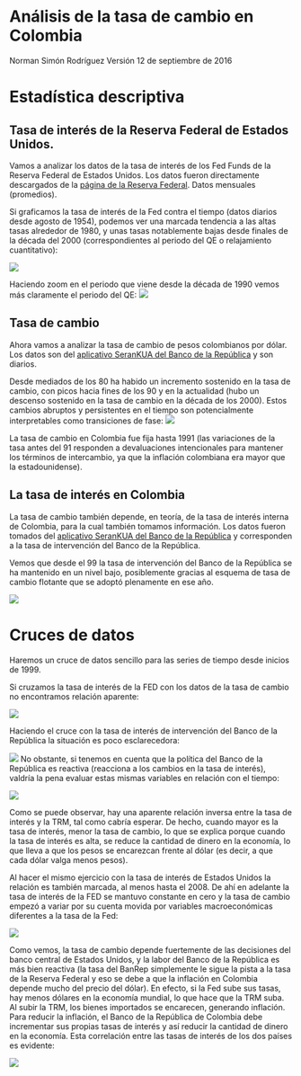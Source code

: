 Análisis de la tasa de cambio en Colombia
================
Norman Simón Rodríguez
Versión 12 de septiembre de 2016

Estadística descriptiva
=======================

Tasa de interés de la Reserva Federal de Estados Unidos.
--------------------------------------------------------

Vamos a analizar los datos de la tasa de interés de los Fed Funds de la Reserva Federal de Estados Unidos. Los datos fueron directamente descargados de la [página de la Reserva Federal](https://www.federalreserve.gov/releases/h15/data.htm#fn1). Datos mensuales (promedios).

Si graficamos la tasa de interés de la Fed contra el tiempo (datos diarios desde agosto de 1954), podemos ver una marcada tendencia a las altas tasas alrededor de 1980, y unas tasas notablemente bajas desde finales de la década del 2000 (correspondientes al periodo del QE o relajamiento cuantitativo):

![](README_files/figure-markdown_github/unnamed-chunk-3-1.png)

Haciendo zoom en el periodo que viene desde la década de 1990 vemos más claramente el periodo del QE: ![](README_files/figure-markdown_github/unnamed-chunk-4-1.png)

Tasa de cambio
--------------

Ahora vamos a analizar la tasa de cambio de pesos colombianos por dólar. Los datos son del [aplicativo SeranKUA del Banco de la República](http://www.banrep.gov.co/es/trm) y son diarios.

Desde mediados de los 80 ha habido un incremento sostenido en la tasa de cambio, con picos hacia fines de los 90 y en la actualidad (hubo un descenso sostenido en la tasa de cambio en la década de los 2000). Estos cambios abruptos y persistentes en el tiempo son potencialmente interpretables como transiciones de fase: ![](README_files/figure-markdown_github/unnamed-chunk-6-1.png)

La tasa de cambio en Colombia fue fija hasta 1991 (las variaciones de la tasa antes del 91 responden a devaluaciones intencionales para mantener los términos de intercambio, ya que la inflación colombiana era mayor que la estadounidense).

La tasa de interés en Colombia
------------------------------

La tasa de cambio también depende, en teoría, de la tasa de interés interna de Colombia, para la cual también tomamos información. Los datos fueron tomados del [aplicativo SeranKUA del Banco de la República](http://www.banrep.gov.co/es/tasa-intervencion-politica-monetaria) y corresponden a la tasa de intervención del Banco de la República.

Vemos que desde el 99 la tasa de intervención del Banco de la República se ha mantenido en un nivel bajo, posiblemente gracias al esquema de tasa de cambio flotante que se adoptó plenamente en ese año.

![](README_files/figure-markdown_github/unnamed-chunk-8-1.png)

Cruces de datos
===============

Haremos un cruce de datos sencillo para las series de tiempo desde inicios de 1999.

Si cruzamos la tasa de interés de la FED con los datos de la tasa de cambio no encontramos relación aparente:

![](README_files/figure-markdown_github/unnamed-chunk-10-1.png)

Haciendo el cruce con la tasa de interés de intervención del Banco de la República la situación es poco esclarecedora:

![](README_files/figure-markdown_github/unnamed-chunk-11-1.png) No obstante, si tenemos en cuenta que la política del Banco de la República es reactiva (reacciona a los cambios en la tasa de interés), valdría la pena evaluar estas mismas variables en relación con el tiempo:

![](README_files/figure-markdown_github/unnamed-chunk-12-1.png)

Como se puede observar, hay una aparente relación inversa entre la tasa de interés y la TRM, tal como cabría esperar. De hecho, cuando mayor es la tasa de interés, menor la tasa de cambio, lo que se explica porque cuando la tasa de interés es alta, se reduce la cantidad de dinero en la economía, lo que lleva a que los pesos se encarezcan frente al dólar (es decir, a que cada dólar valga menos pesos).

Al hacer el mismo ejercicio con la tasa de interés de Estados Unidos la relación es también marcada, al menos hasta el 2008. De ahí en adelante la tasa de interés de la FED se mantuvo constante en cero y la tasa de cambio empezó a variar por su cuenta movida por variables macroeconómicas diferentes a la tasa de la Fed:

![](README_files/figure-markdown_github/unnamed-chunk-13-1.png)

Como vemos, la tasa de cambio depende fuertemente de las decisiones del banco central de Estados Unidos, y la labor del Banco de la República es más bien reactiva (la tasa del BanRep simplemente le sigue la pista a la tasa de la Reserva Federal y eso se debe a que la inflación en Colombia depende mucho del precio del dólar). En efecto, si la Fed sube sus tasas, hay menos dólares en la economía mundial, lo que hace que la TRM suba. Al subir la TRM, los bienes importados se encarecen, generando inflación. Para reducir la inflación, el Banco de la República de Colombia debe incrementar sus propias tasas de interés y así reducir la cantidad de dinero en la economía. Esta correlación entre las tasas de interés de los dos países es evidente:

![](README_files/figure-markdown_github/unnamed-chunk-14-1.png)
